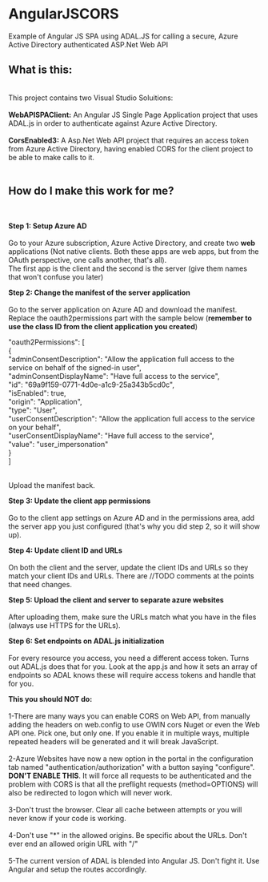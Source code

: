 AngularJSCORS
=============

Example of Angular JS SPA using ADAL.JS for calling a secure, Azure Active Directory authenticated ASP.Net Web API

<h2>What is this:</h2><br />
This project contains two Visual Studio Soluitions:<br /><br />
<b>WebAPISPAClient:</b> An Angular JS Single Page Application project that uses ADAL.js in order to authenticate against Azure Active Directory.<br /><br />
<b>CorsEnabled3:</b> A Asp.Net Web API project that requires an access token from Azure Active Directory, having enabled CORS for the client project to be able to make calls to it.<br /><br />
<h2>How do I make this work for me?</h2><br />

<b>Step 1: Setup Azure AD</b> <br /><br />
Go to your Azure subscription, Azure Active Directory, and create two <b>web</b> applications (Not native clients. Both these apps are web apps, but from the OAuth perspective, one calls another, that's all).<br />
The first app is the client and the second is the server (give them names that won't confuse you later)

<b>Step 2: Change the manifest of the server application</b> <br /><br />
Go to the server application on Azure AD and download the manifest. Replace the oauth2permissions part with the sample below (<b>remember to use the class ID from the client application you created</b>)<br />

  &quot;oauth2Permissions&quot;: [<br />
    {<br />
      &quot;adminConsentDescription&quot;: &quot;Allow the application full access to the service on behalf of the signed-in user&quot;,<br />
      &quot;adminConsentDisplayName&quot;: &quot;Have full access to the service&quot;,<br />
      &quot;id&quot;: &quot;69a9f159-0771-4d0e-a1c9-25a343b5cd0c&quot;,<br />
      &quot;isEnabled&quot;: true,<br />
      &quot;origin&quot;: &quot;Application&quot;,<br />
      &quot;type&quot;: &quot;User&quot;,<br />
      &quot;userConsentDescription&quot;: &quot;Allow the application full access to the service on your behalf&quot;,<br />
      &quot;userConsentDisplayName&quot;: &quot;Have full access to the service&quot;,<br />
      &quot;value&quot;: &quot;user_impersonation&quot;<br />
    }<br />
  ]<br />
<br />

Upload the manifest back.

<b>Step 3: Update the client app permissions</b> <br /><br />
Go to the client app settings on Azure AD and in the permissions area, add the server app you just configured (that's why you did step 2, so it will show up).

<b>Step 4: Update client ID and URLs</b> <br /><br />
On both the client and the server, update the client IDs and URLs so they match your client IDs and URLs. There are //TODO comments at the points that need changes.

<b>Step 5: Upload the client and server to separate azure websites</b> <br /><br />
After uploading them, make sure the URLs match what you have in the files (always use HTTPS for the URLs).

<b>Step 6: Set endpoints on ADAL.js initialization</b> <br /><br />
For every resource you access, you need a different access token. Turns out ADAL.js does that for you. Look at the app.js and how it sets an array of endpoints so ADAL knows these will require access tokens and handle that for you.


<b>This you should NOT do:</b> <br /><br />
1-There are many ways you can enable CORS on Web API, from manually adding the headers on web.config to use OWIN cors Nuget or even the Web API one. Pick one, but only one. If you enable it in multiple ways, multiple repeated headers will be generated and it will break JavaScript.<br /><br />
2-Azure Websites have now a new option in the portal in the configuration tab named "authentication/authorization" with a button saying "configure". <b>DON'T ENABLE THIS</b>. It will force all requests to be authenticated and the problem with CORS is that all the preflight requests (method=OPTIONS) will also be redirected to logon which will never work.<br /><br />
3-Don't trust the browser. Clear all cache between attempts or you will never know if your code is working.<br /><br />
4-Don't use "*" in the allowed origins. Be specific about the URLs. Don't ever end an allowed origin URL with "/"<br /><br />
5-The current version of ADAL is blended into Angular JS. Don't fight it. Use Angular and setup the routes accordingly.<br /><br />



